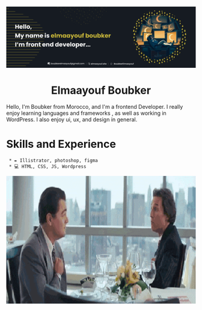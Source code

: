
   ![Design and Development](https://github.com/BoubkerElmaayouf/BoubkerElmaayouf/blob/main/git%20banner.png?raw=true)
<div align="center">  
   <h1>Elmaayouf Boubker</h1>
</div>

  Hello, I'm Boubker from Morocco, and I'm a frontend Developer. I really enjoy learning languages and frameworks , as well as working in     WordPress. I also enjoy  ui, ux, and design in general. 
  
 # Skills and Experience 
     * ✒ Illistrator, photoshop, figma
     * 💻 HTML, CSS, JS, Wordpress
   
    
   <img src="https://github.com/BoubkerElmaayouf/BoubkerElmaayouf/blob/main/wolf.gif?raw=true" width="1000" height="340" >


